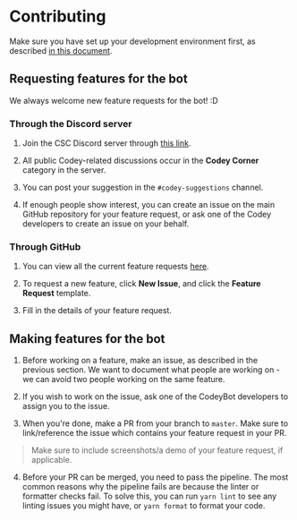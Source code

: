 # Contributing

Make sure you have set up your development environment first, as described [in this document](./SETUP.md).

## Requesting features for the bot

We always welcome new feature requests for the bot! :D

### Through the Discord server

1. Join the CSC Discord server through [this link](https://discord.gg/pHfYBCg).

2. All public Codey-related discussions occur in the **Codey Corner** category in the server.

3. You can post your suggestion in the `#codey-suggestions` channel.

4. If enough people show interest, you can create an issue on the main GitHub repository for your feature request, or ask one of the Codey developers to create an issue on your behalf.

### Through GitHub

1. You can view all the current feature requests [here](https://github.com/uwcsc/codeybot/issues).

2. To request a new feature, click **New Issue**, and click the **Feature Request** template.

3. Fill in the details of your feature request.

## Making features for the bot

1. Before working on a feature, make an issue, as described in the previous section. We want to document what people are working on - we can avoid two people working on the same feature.

2. If you wish to work on the issue, ask one of the CodeyBot developers to assign you to the issue.

3. When you're done, make a PR from your branch to `master`. Make sure to link/reference the issue which contains your feature request in your PR. 

> Make sure to include screenshots/a demo of your feature request, if applicable.

4. Before your PR can be merged, you need to pass the pipeline. The most common reasons why the pipeline fails are because the linter or formatter checks fail. To solve this, you can run `yarn lint` to see any linting issues you might have, or `yarn format` to format your code.
